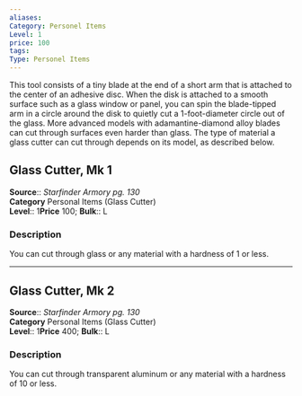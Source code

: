 ```yaml
---
aliases: 
Category: Personel Items
Level: 1
price: 100
tags: 
Type: Personel Items
---
```

This tool consists of a tiny blade at the end of a short arm that is attached to the center of an adhesive disc. When the disk is attached to a smooth surface such as a glass window or panel, you can spin the blade-tipped arm in a circle around the disk to quietly cut a 1-foot-diameter circle out of the glass. More advanced models with adamantine-diamond alloy blades can cut through surfaces even harder than glass. The type of material a glass cutter can cut through depends on its model, as described below.  

## Glass Cutter, Mk 1

**Source**:: _Starfinder Armory pg. 130_  
**Category** Personal Items (Glass Cutter)  
**Level**:: 1**Price** 100; **Bulk**:: L

### Description

You can cut through glass or any material with a hardness of 1 or less.

---

## Glass Cutter, Mk 2

**Source**:: _Starfinder Armory pg. 130_  
**Category** Personal Items (Glass Cutter)  
**Level**:: 1**Price** 400; **Bulk**:: L

### Description

You can cut through transparent aluminum or any material with a hardness of 10 or less.
